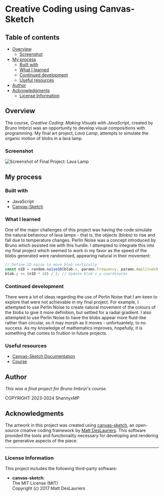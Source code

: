 # Creative Coding using Canvas-Sketch

## Table of contents

- [Overview](#overview)
  - [Screenshot](#screenshot)
- [My process](#my-process)
  - [Built with](#built-with)
  - [What I learned](#what-i-learned)
  - [Continued development](#continued-development)
  - [Useful resources](#useful-resources)
- [Author](#author)
- [Acknowledgments](#acknowledgments)
  - [License Information](#license-information)

## Overview

The course, _Creative Coding: Making Visuals with JavaScript_, created by Bruno Imbrizi was an opportunity to develop visual compositions with programming. My final art project, _Lava Lamp_, attempts to simulate the organic motion of blobs in a lava lamp.

### Screenshot

![Screenshot of Final Project: Lava Lamp](./sketches/output/07/Lava%20Lamp.gif)

## My process

### Built with

- JavaScript
- [Canvas-Sketch](https://github.com/mattdesl/canvas-sketch/blob/master/docs/README.md)

### What I learned

One of the major challenges of this project was having the code simulate the natural behaviour of lava lamps - that is, the objects (blobs) to rise and fall due to temperature changes. Perlin Noise was a concept introduced by Bruno which assisted me with this hurdle. I attempted to integrate this into my final project which seemed to work in my favor as the speed of the blobs generated were randomised, appearing natural in their movement:

```js
// Define 1D noise to move blob vertically
const n1D = random.noise1D(blob.x, params.Frequency, params.Amplitude);
blob.y += (n1D * 10) / 2; // Update blob's y-coordinates
```

### Continued development

There were a lot of ideas regarding the use of Perlin Noise that I am keen to explore that were not achievable in my final project. For example, I attempted to use Perlin Noise to create natural movement of the colours of the blobs to give it more definition, but settled for a radial gradient. I also attempted to use Perlin Noise to have the blobs appear more fluid-like rather than circular, so it may morph as it moves - unfortuantely, to no success. As my knowledge of mathematics improves, hopefully, it is something that comes to fruition in future projects.

### Useful resources

- [Canvas-Sketch Documentation](https://github.com/mattdesl/canvas-sketch/blob/master/docs/README.md)
- [Course](https://www.domestika.org/en/courses/2729-creative-coding-making-visuals-with-javascript)

## Author

_This was a final project for Bruno Imbrizi's course._

COPYRIGHT 2023-2024 ShannyxMP

## Acknowledgments

The artwork in this project was created using [canvas-sketch](https://github.com/mattdesl/canvas-sketch), an open-source creative coding framework by [Matt DesLauriers](https://mattdesl.com/). This software provided the tools and functionality necessary for developing and rendering the generative aspects of the piece.

---

### License Information

This project includes the following third-party software:

- **canvas-sketch**:  
  The MIT License (MIT)  
  Copyright (c) 2017 Matt DesLauriers
